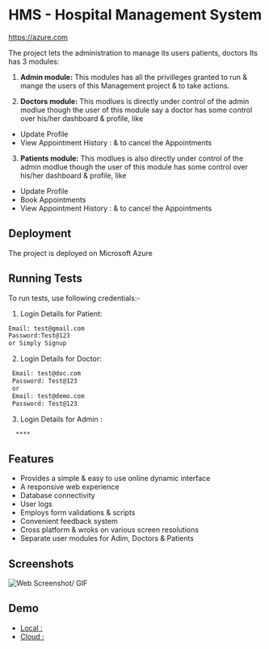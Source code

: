 
# HMS - Hospital Management System

https://azure.com

The project lets the administration to manage its users patients, doctors
Its has 3 modules:
1. **Admin module:**
This modules has all the privilleges granted to run & mange the users of this Management project & to take actions.

2. **Doctors module:**
This modlues is directly under control of the admin modlue though the user of this module say a doctor has some control over his/her dashboard & profile, like
- Update Profile
- View Appointment History : & to cancel the Appointments

3. **Patients module:**
This modlues is also directly under control of the admin modlue though the user of this module has some control over his/her dashboard & profile, like
- Update Profile
- Book Appointments
- View Appointment History : & to cancel the Appointments
## Deployment
The project is deployed on Microsoft Azure


## Running Tests

To run tests, use following credentials:-
1. Login Details for Patient:
 ```bash
Email: test@gmail.com
Password:Test@123 
or Simply Signup
```
2. Login Details for Doctor:
```bash
 Email: test@doc.com
 Password: Test@123
 or
 Email: test@demo.com
 Password: Test@123
``` 

3. Login Details for Admin :
```bash
  ****
``` 


## Features

- Provides a simple & easy to use online dynamic interface
- A responsive web experience
- Database connectivity
- User logs
- Employs form validations & scripts
- Convenient feedback system
- Cross platform & wroks on various screen resolutions
- Separate user modules for Adim, Doctors & Patients


## Screenshots

![Web Screenshot/ GIF](https://via.placeholder.com/468x300?text=App+Screenshot+Here)


## Demo
- [Local :](https://youtu.be/c789K-fse6k "Youtube Demo")
- [Cloud :](https://azure.com "Azure Deployment")